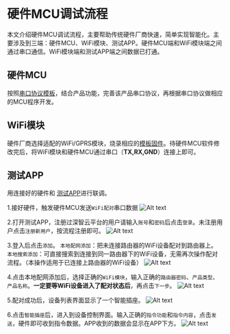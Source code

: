 # 硬件MCU调试流程 
本文介绍硬件MCU调试流程，主要帮助传统硬件厂商快速，简单实现智能化。主要涉及到三端：硬件MCU、WiFi模块、测试APP。硬件MCU端和WiFi模块端之间通过串口通信。WiFi模块端和测试APP端之间数据已打通。
 
## 硬件MCU

按照[串口协议模板](assist.dtston.com/sdk/Embedded/D+mcu_1.7.doc )，结合产品功能，完善该产品串口协议，再根据串口协议做相应的MCU程序开发。

## WiFi模块

硬件厂商选择适配的WiFi/GPRS模块，烧录相应的[模板固件](assist.dtston.com/sdk/Embedded/D+mcu_1.7.doc )。待硬件MCU软件修改完后，将WiFi模块和硬件MCU通过串口（**TX,RX,GND**）连接上即可。

## 测试APP 

用连接好的硬件和 [测试APP](assist.dtston.com/sdk/android/sdk_demo_1.3.2.apk )进行联调。

1.接好硬件，触发硬件MCU发送`WiFi配对`串口数据
	![Alt text](/assets/imgs/1498554513567.png)
	
2.打开测试APP，注册过深智云平台的用户请输入`账号`和`密码`后点击`登录`。未注册用户点击`注册新用户`，按流程注册即可。
	![Alt text](/assets/imgs/1498555135660.png)
	
3.登入后点击`添加`。
`本地配网添加`：把未连接路由器的WiFi设备配对到路由器上。
`本地搜索添加`：可直接搜索到连接到同一路由器下的WiFi设备，无需再次操作配对流程。（本操作适用于已连接上路由器的WiFi设备）
	![Alt text](/assets/imgs/1498555188519.png)
	
4.点击本地配网添加后，选择正确的`WiFi模块`，输入正确的`路由器密码`、`产品类型`、`产品名称`。**一定要等WiFi设备进入了配对状态后**，再点击`下一步`。
	![Alt text](/assets/imgs/1498555232140.png)
	
5.配对成功后，设备列表界面显示了一个智能插座。
	![Alt text](/assets/imgs/1498555270798.png)
	
6.点击`智能插座`后，进入到设备控制界面。输入正确的`指令功能`和`指令内容`，点击`发送`，硬件即可收到指令数据。APP收到的数据会显示在APP下方。
	![Alt text](/assets/imgs/1498555297335.png)
	

